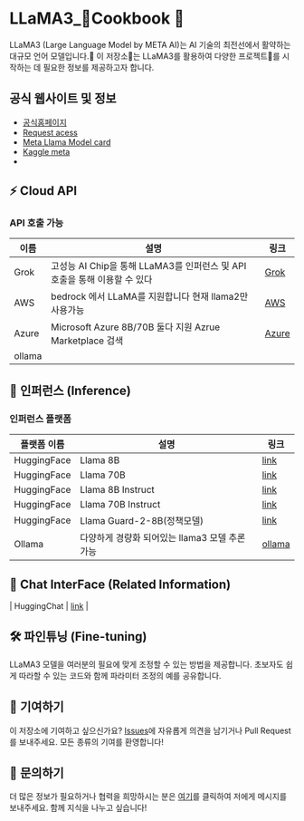 # LLaMA3_Cookbook 🦙

LLaMA3 (Large Language Model by META AI)는 AI 기술의 최전선에서 활약하는 대규모 언어 모델입니다.🌟 이 저장소📁는 LLaMA3를 활용하여 다양한 프로젝트🚀를 시작하는 데 필요한 정보를 제공하고자 합니다.

## 공식 웹사이트 및 정보
- [공식홈페이지](https://llama.meta.com/)
- [Request acess](https://llama.meta.com/llama-downloads/)
- [Meta Llama Model card](https://llama.meta.com/docs/model-cards-and-prompt-formats/meta-llama-3)
- [Kaggle meta](https://www.kaggle.com/organizations/metaresearch/models)
- 

## ⚡️ Cloud API 
### API 호출 가능
| 이름 | 설명 | 링크 |
|------------|------|------|
| Grok | 고성능 AI Chip을 통해 LLaMA3를 인퍼런스 및 API 호출을 통해 이용할 수 있다 | [Grok](https://groq.com/) |
| AWS | bedrock 에서 LLaMA를 지원합니다 현재 llama2만 사용가능 |[AWS](https://aws.amazon.com/ko/bedrock/) |
| Azure | Microsoft Azure 8B/70B 둘다 지원 Azrue Marketplace 검색 | [Azure](https://azuremarketplace.microsoft.com/en-us/marketplace/apps/metagenai.meta-llama-3-8b-chat-offer?tab=overview)|
| ollama

## 🤖 인퍼런스 (Inference)


### 인퍼런스 플랫폼
| 플랫폼 이름 | 설명 | 링크 |
|------------|------|------|
| HuggingFace | Llama 8B | [link](https://meta-llama/Meta-Llama-3-8B) |
| HuggingFace | Llama 70B | [link](https://huggingface.co/meta-llama/Meta-Llama-3-70B) |
| HuggingFace | Llama 8B Instruct| [link](https://huggingface.co/meta-llama/Meta-Llama-3-8B-Instruct) |
| HuggingFace | Llama 70B Instruct| [link](https://huggingface.co/meta-llama/Meta-Llama-3-70B-Instruct) |
| HuggingFace | Llama Guard-2-8B(정책모델) | [link](https://huggingface.co/meta-llama/Meta-Llama-Guard-2-8B) |
| Ollama | 다양하게 경량화 되어있는 llama3 모델 추론 가능 | [ollama](https://ollama.com/library/llama3) |

## 💬 Chat InterFace (Related Information)
| HuggingChat | [link](https://huggingface.co/chat/) |



## 🛠️ 파인튜닝 (Fine-tuning)
LLaMA3 모델을 여러분의 필요에 맞게 조정할 수 있는 방법을 제공합니다. 초보자도 쉽게 따라할 수 있는 코드와 함께 파라미터 조정의 예를 공유합니다.








## 🙌 기여하기
이 저장소에 기여하고 싶으신가요? [Issues](https://github.com/your-github/LLaMA3_Recipes/issues)에 자유롭게 의견을 남기거나 Pull Request를 보내주세요. 모든 종류의 기여를 환영합니다!

## 📩 문의하기
더 많은 정보가 필요하거나 협력을 희망하시는 분은 [여기](https://github.com/your-github/LLaMA3_Recipes)를 클릭하여 저에게 메시지를 보내주세요. 함께 지식을 나누고 싶습니다!
